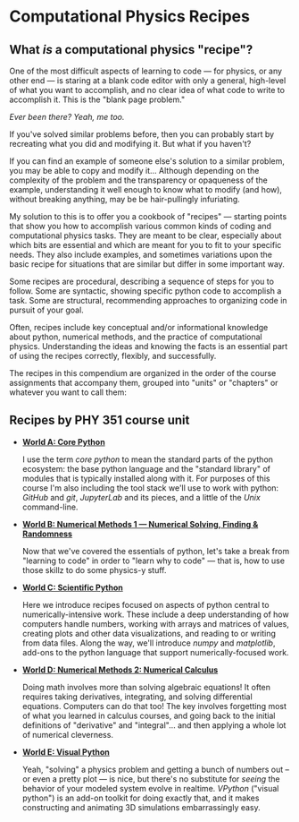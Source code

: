 # Computational Physics Recipes

## What _is_ a computational physics "recipe"?

One of the most difficult aspects of learning to code — for physics, or any other end — is staring at a blank code editor with only a general, high-level of what you want to accomplish, and no clear idea of what code to write to accomplish it. This is the "blank page problem."

_Ever been there? Yeah, me too._

If you've solved similar problems before, then you can probably start by recreating what you did and modifying it. But what if you haven't?

If you can find an example of someone else's solution to a similar problem, you may be able to copy and modify it… Although depending on the complexity of the problem and the transparency or opaqueness of the example, understanding it well enough to know what to modify (and how), without breaking anything, may be be hair-pullingly infuriating.

My solution to this is to offer you a cookbook of "recipes" — starting points that show you how to accomplish various common kinds of coding and computational physics tasks. They are meant to be clear, especially about which bits are essential and which are meant for you to fit to your specific needs. They also include examples, and sometimes variations upon the basic recipe for situations that are similar but differ in some important way.

Some recipes are procedural, describing a sequence of steps for you to follow. Some are syntactic, showing specific python code to accomplish a task. Some are structural, recommending approaches to organizing code in pursuit of your goal.

Often, recipes include key conceptual and/or informational knowledge about python, numerical methods, and the practice of computational physics. Understanding the ideas and knowing the facts is an essential part of using the recipes correctly, flexibly, and successfully.

The recipes in this compendium are organized in the order of the course assignments that accompany them, grouped into "units" or "chapters" or whatever you want to call them:

## Recipes by PHY 351 course unit


- [**World A: Core Python**](core/index.md)

    I use the term _core python_ to mean the standard parts of the python ecosystem: the base python language and the "standard library" of modules that is typically installed along with it. For purposes of this course I'm also including the tool stack we'll use to work with python: _GitHub_ and _git_, _JupyterLab_ and its pieces, and a little of the _Unix_ command-line.

- [**World B: Numerical Methods 1 — Numerical Solving, Finding & Randomness**](num1/index.md)

    Now that we've covered the essentials of python, let's take a break from "learning to code" in order to "learn why to code" — that is, how to use those skillz to do some physics-y stuff.

- [**World C: Scientific Python**](scipy/index.md)

    Here we introduce recipes focused on aspects of python central to numerically-intensive work. These include a deep understanding of how computers handle numbers, working with arrays and matrices of values, creating plots and other data visualizations, and reading to or writing from data files. Along the way, we'll introduce _numpy_ and _matplotlib_, add-ons to the python language that support numerically-focused work.

- [**World D: Numerical Methods 2: Numerical Calculus**](num2/index.md)

    Doing math involves more than solving algebraic equations! It often requires taking derivatives, integrating, and solving differential equations. Computers can do that too! The key involves forgetting most of what you learned in calculus courses, and going back to the initial definitions of "derivative" and "integral"… and then applying a whole lot of numerical cleverness.

- [**World E: Visual Python**](visual/index.md)

    Yeah, "solving" a physics problem and getting a bunch of numbers out – or even a pretty plot — is nice, but there's no substitute for _seeing_ the behavior of your modeled system evolve in realtime. _VPython_ ("visual python") is an add-on toolkit for doing exactly that, and it makes constructing and animating 3D simulations embarrassingly easy.

